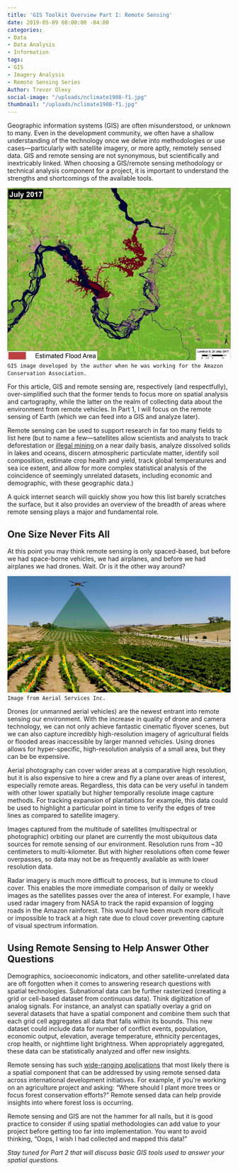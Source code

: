 ```yaml
---
title: 'GIS Toolkit Overview Part I: Remote Sensing'
date: 2019-05-09 08:00:00 -04:00
categories:
- Data
- Data Analysis
- Information
tags:
- GIS
- Imagery Analysis
- Remote Sensing Series
Author: Trevor Olexy
social-image: "/uploads/nclimate1908-f1.jpg"
thumbnail: "/uploads/nclimate1908-f1.jpg"
---
```


Geographic information systems (GIS) are often misunderstood, or unknown to many. Even in the development community, we often have a shallow understanding of the technology once we delve into methodologies or use cases—particularly with satellite imagery, or more aptly, remotely sensed data. GIS and remote sensing are not synonymous, but scientifically and inextricably linked. When choosing a GIS/remote sensing methodology or technical analysis component for a project, it is important to understand the strengths and shortcomings of the available tools.

![7-July2017_flooded-751x580.jpg](/uploads/7-July2017_flooded-751x580.jpg)`GIS image developed by the author when he was working for the Amazon Conservation Association.`

<!--more-->

For this article, GIS and remote sensing are, respectively (and respectfully), over-simplified such that the former tends to focus more on spatial analysis and cartography, while the latter on the realm of collecting data about the environment from remote vehicles. In Part 1, I will focus on the remote sensing of Earth (which we can feed into a GIS and analyze later).

Remote sensing can be used to support research in far too many fields to list here (but to name a few—satellites allow scientists and analysts to track deforestation or [illegal mining ](https://dai-global-digital.com/digital-tools-against-illegal-mining-and-logging-in-the-amazon.html?utm_source=related-box)on a near daily basis, analyze dissolved solids in lakes and oceans, discern atmospheric particulate matter, identify soil composition, estimate crop health and yield, track global temperatures and sea ice extent, and allow for more complex statistical analysis of the coincidence of seemingly unrelated datasets, including economic and demographic, with these geographic data.)

A quick internet search will quickly show you how this list barely scratches the surface, but it also provides an overview of the breadth of areas where remote sensing plays a major and fundamental role.

## One Size Never Fits All

At this point you may think remote sensing is only spaced-based, but before we had space-borne vehicles, we had airplanes, and before we had airplanes we had drones. Wait. Or is it the other way around?

![FBVinImage.jpg](/uploads/FBVinImage.jpg)`Image from Aerial Services Inc.`

Drones (or unmanned aerial vehicles) are the newest entrant into remote sensing our environment. With the increase in quality of drone and camera technology, we can not only achieve fantastic cinematic flyover scenes, but we can also capture incredibly high-resolution imagery of agricultural fields or flooded areas inaccessible by larger manned vehicles. Using drones allows for hyper-specific, high-resolution analysis of a small area, but they can be be expensive.

Aerial photography can cover wider areas at a comparative high resolution, but it is also expensive to hire a crew and fly a plane over areas of interest, especially remote areas. Regardless, this data can be very useful in tandem with other lower spatially but higher temporally resolute image capture methods. For tracking expansion of plantations for example, this data could be used to highlight a particular point in time to verify the edges of tree lines as compared to satellite imagery.

Images captured from the multitude of satellites (multispectral or photographic) orbiting our planet are currently the most ubiquitous data sources for remote sensing of our environment. Resolution runs from ~30 centimeters to multi-kilometer. But with higher resolutions often come fewer overpasses, so data may not be as frequently available as with lower resolution data.

Radar imagery is much more difficult to process, but is immune to cloud cover. This enables the more immediate comparison of daily or weekly images as the satellites passes over the area of interest. For example, I have used radar imagery from NASA to track the rapid expansion of logging roads in the Amazon rainforest. This would have been much more difficult or impossible to track at a high rate due to cloud cover preventing capture of visual spectrum information.

## Using Remote Sensing to Help Answer Other Questions

Demographics, socioeconomic indicators, and other satellite-unrelated data are oft forgotten when it comes to answering research questions with spatial technologies. Subnational data can be further rasterized (creating a grid or cell-based dataset  from continuous data). Think digitization of analog signals. For instance, an analyst can spatially overlay a grid on several datasets that have a spatial component and combine them such that each grid cell aggregates all data that falls within its bounds. This new dataset could include data for number of conflict events, population, economic output, elevation, average temperature, ethnicity percentages, crop health, or nighttime light brightness. When appropriately aggregated, these data can be statistically analyzed and offer new insights.

Remote sensing has such [wide-ranging applications](https://dai-global-digital.com/first-contact-with-the-planet-api-and-nodejs.html) that most likely there is a spatial component that can be addressed by using remote sensed data across international development initiatives. For example, if you're working on an agriculture project and asking: “Where should I plant more trees or focus forest conservation efforts?” Remote sensed data can help provide insights into where forest loss is occurring. 

Remote sensing and GIS are not the hammer for all nails, but it is good practice to consider if using spatial methodologies can add value to your project before getting too far into implementation. You want to avoid thinking, “Oops, I wish I had collected and mapped this data!” 

*Stay tuned for Part 2 that will discuss basic GIS tools used to answer your spatial questions.*